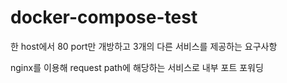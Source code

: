 # docker-compose-test

한 host에서 80 port만 개방하고 3개의 다른 서비스를 제공하는 요구사항

nginx를 이용해 request path에 해당하는 서비스로 내부 포트 포워딩

